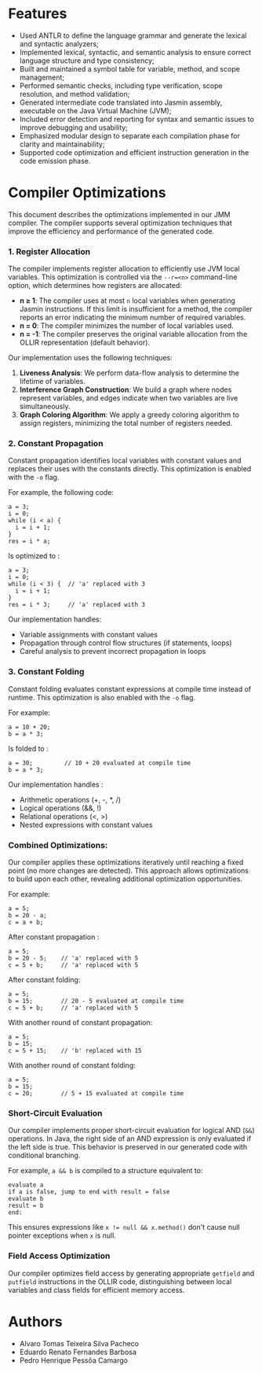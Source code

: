 # Features

- Used ANTLR to define the language grammar and generate the lexical and syntactic analyzers;
- Implemented lexical, syntactic, and semantic analysis to ensure correct language structure and type consistency;
- Built and maintained a symbol table for variable, method, and scope management;
- Performed semantic checks, including type verification, scope resolution, and method validation;
- Generated intermediate code translated into Jasmin assembly, executable on the Java Virtual Machine (JVM);
- Included error detection and reporting for syntax and semantic issues to improve debugging and usability;
- Emphasized modular design to separate each compilation phase for clarity and maintainability;
- Supported code optimization and efficient instruction generation in the code emission phase.

# Compiler Optimizations

This document describes the optimizations implemented in our JMM compiler. The compiler supports several optimization techniques that improve the efficiency and performance of the generated code.

### 1. Register Allocation

The compiler implements register allocation to efficiently use JVM local variables. This optimization is controlled via the `--r=<n>` command-line option, which determines how registers are allocated:

- **n ≥ 1**: The compiler uses at most `n` local variables when generating Jasmin instructions. If this limit is insufficient for a method, the compiler reports an error indicating the minimum number of required variables.
- **n = 0**: The compiler minimizes the number of local variables used.
- **n = -1**: The compiler preserves the original variable allocation from the OLLIR representation (default behavior).

Our implementation uses the following techniques:

1. **Liveness Analysis**: We perform data-flow analysis to determine the lifetime of variables.
2. **Interference Graph Construction**: We build a graph where nodes represent variables, and edges indicate when two variables are live simultaneously.
3. **Graph Coloring Algorithm**: We apply a greedy coloring algorithm to assign registers, minimizing the total number of registers needed.

### 2. Constant Propagation

Constant propagation identifies local variables with constant values and replaces their uses with the constants directly. This optimization is enabled with the `-o` flag.

For example, the following code:
```
a = 3;
i = 0;
while (i < a) {
  i = i + 1;
}
res = i * a;
```

Is optimized to : 

```
a = 3;
i = 0;
while (i < 3) {  // 'a' replaced with 3
  i = i + 1;
}
res = i * 3;     // 'a' replaced with 3
```

Our implementation handles:
* Variable assignments with constant values
* Propagation through control flow structures (if statements, loops)
* Careful analysis to prevent incorrect propagation in loops

### 3. Constant Folding

Constant folding evaluates constant expressions at compile time instead of runtime. This optimization is also enabled with the `-o` flag.

For example:

```
a = 10 + 20;
b = a * 3;
```

Is folded to :

```
a = 30;         // 10 + 20 evaluated at compile time
b = a * 3;
```

Our implementation handles :
* Arithmetic operations (+, -, *, /)
* Logical operations (&&, !)
* Relational operations (<, >)
* Nested expressions with constant values

### Combined Optimizations:

Our compiler applies these optimizations iteratively until reaching a fixed point (no more changes are detected). This approach allows optimizations to build upon each other, revealing additional optimization opportunities.

For example:

```
a = 5;
b = 20 - a;
c = a + b;
```

After constant propagation :

```
a = 5;
b = 20 - 5;    // 'a' replaced with 5
c = 5 + b;     // 'a' replaced with 5
```

After constant folding:

```
a = 5;
b = 15;        // 20 - 5 evaluated at compile time
c = 5 + b;     // 'a' replaced with 5
```

With another round of constant propagation:

```
a = 5;
b = 15;
c = 5 + 15;    // 'b' replaced with 15
```

With another round of constant folding:

```
a = 5;
b = 15;
c = 20;        // 5 + 15 evaluated at compile time
```

### Short-Circuit Evaluation

Our compiler implements proper short-circuit evaluation for logical AND (`&&`) operations. In Java, the right side of an AND expression is only evaluated if the left side is true. This behavior is preserved in our generated code with conditional branching.

For example, `a && b` is compiled to a structure equivalent to:

```
evaluate a
if a is false, jump to end with result = false
evaluate b
result = b
end:
```

This ensures expressions like `x != null && x.method()` don't cause null pointer exceptions when `x` is null.

### Field Access Optimization

Our compiler optimizes field access by generating appropriate `getfield` and `putfield` instructions in the OLLIR code, distinguishing between local variables and class fields for efficient memory access.

# Authors
- Alvaro Tomas Teixeira Silva Pacheco
- Eduardo Renato Fernandes Barbosa
- Pedro Henrique Pessôa Camargo
